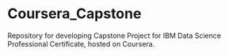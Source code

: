 # Coursera_Capstone
Repository for developing Capstone Project for IBM Data Science Professional Certificate, hosted on Coursera.
